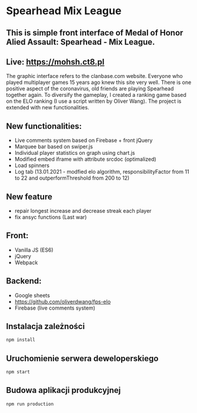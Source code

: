 # Spearhead Mix League
## This is simple front interface of Medal of Honor Alied Assault: Spearhead - Mix League. 

## Live: https://mohsh.ct8.pl

The graphic interface refers to the clanbase.com website. Everyone who played multiplayer games 15 years ago knew this site very well. There is one positive aspect of the coronavirus, old friends are playing Spearhead together again. To diversify the gameplay, I created a ranking game based on the ELO ranking (I use a script written by Oliver Wang). The project is extended with new functionalities. 

## New functionalities:
- Live comments system based on Firebase + front jQuery
- Marquee bar based on swiper.js
- Individual player statistics on graph using chart.js
- Modified embed iframe with attribute srcdoc (optimalized)
- Load spinners 
- Log tab (13.01.2021 - modfied elo algorithm, responsibilityFactor from 11 to 22 and outperformThreshold from 200 to 12)

## New feature
- repair longest increase and decrease streak each player
- fix ansyc functions (Last war)

## Front:
- Vanilla JS (ES6)
- jQuery
- Webpack

## Backend:
- Google sheets
- https://github.com/oliverdwang/fps-elo
- Firebase (live comments system)


## Instalacja zależności
```bash
npm install
```


## Uruchomienie serwera deweloperskiego
```bash
npm start
```


## Budowa aplikacji produkcyjnej
```bash
npm run production
```
